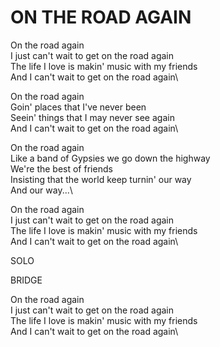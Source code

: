 # ON THE ROAD AGAIN

On the road again\
I just can't wait to get on the road again\
The life I love is makin' music with my friends\
And I can't wait to get on the road again\

On the road again\
Goin' places that I've never been\
Seein' things that I may never see again\
And I can't wait to get on the road again\

On the road again\
Like a band of Gypsies we go down the highway\
We're the best of friends\
Insisting that the world keep turnin' our way\
And our way...\

On the road again\
I just can't wait to get on the road again\
The life I love is makin' music with my friends\
And I can't wait to get on the road again\

SOLO

BRIDGE

On the road again\
I just can't wait to get on the road again\
The life I love is makin' music with my friends\
And I can't wait to get on the road again\
